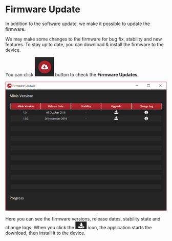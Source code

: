 # Firmware Update

In addition to the software update, we make it possible to update the firmware.

We may make some changes to the firmware for bug fix, stability and new features. To stay up to date, you can download & install the firmware to the device.

You can click ![](../../../../.gitbook/assets/image%20%284%29.png) button to check the **Firmware Updates**.

![](../../../../.gitbook/assets/image%20%28110%29.png)

Here you can see the firmware versions, release dates, stability state and change logs. When you click the ![](../../../../.gitbook/assets/image%20%2870%29.png) icon, the application starts the download, then install it to the device.

